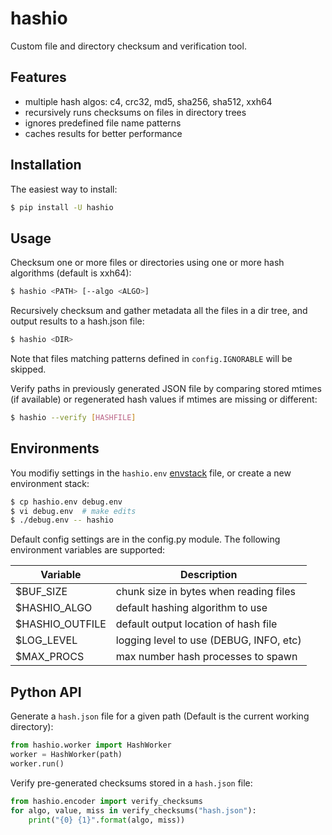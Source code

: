 hashio
======

Custom file and directory checksum and verification tool.

## Features

- multiple hash algos: c4, crc32, md5, sha256, sha512, xxh64
- recursively runs checksums on files in directory trees
- ignores predefined file name patterns
- caches results for better performance

## Installation

The easiest way to install:

```bash
$ pip install -U hashio
```

## Usage

Checksum one or more files or directories using one or more hash algorithms
(default is xxh64):

```bash
$ hashio <PATH> [--algo <ALGO>]
```

Recursively checksum and gather metadata all the files in a dir tree, and output
results to a hash.json file:

```bash
$ hashio <DIR>
```

Note that files matching patterns defined in `config.IGNORABLE` will be skipped.

Verify paths in previously generated JSON file by comparing stored mtimes (if
available) or regenerated hash values if mtimes are missing or different:

```bash
$ hashio --verify [HASHFILE]
```

## Environments

You modifiy settings in the `hashio.env`
[envstack](https://github.com/rsgalloway/envstack) file, or create a new
environment stack:

```bash
$ cp hashio.env debug.env
$ vi debug.env  # make edits
$ ./debug.env -- hashio
```

Default config settings are in the config.py module. The following environment
variables are supported:

| Variable        | Description |
|-----------------|-------------|
| $BUF_SIZE       | chunk size in bytes when reading files |
| $HASHIO_ALGO    | default hashing algorithm to use |
| $HASHIO_OUTFILE | default output location of hash file |
| $LOG_LEVEL      | logging level to use (DEBUG, INFO, etc) |
| $MAX_PROCS      | max number hash processes to spawn |

## Python API

Generate a `hash.json` file for a given path (Default is the current working
directory):

```python
from hashio.worker import HashWorker
worker = HashWorker(path)
worker.run()
```

Verify pre-generated checksums stored in a `hash.json` file:

```python
from hashio.encoder import verify_checksums
for algo, value, miss in verify_checksums("hash.json"):
    print("{0} {1}".format(algo, miss))
```
